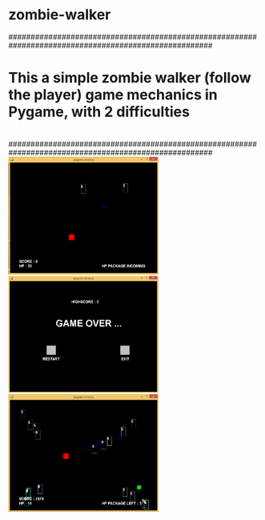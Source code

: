 # zombie-walker
######################################################################################################
# This a simple zombie walker (follow the player) game mechanics in Pygame, with 2 difficulties
# 
######################################################################################################
<img src="https://github.com/nitrous-git/zombie-walker/blob/master/Zombie_walker_demo2.png" width="300">
<img src="https://github.com/nitrous-git/zombie-walker/blob/master/Zombie_walker_demo3.png" width="300">
<img src="https://github.com/nitrous-git/zombie-walker/blob/master/Zombie_walker_demo.png" width="300">

